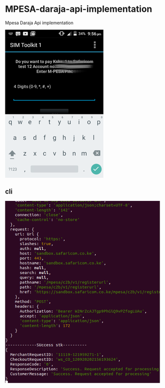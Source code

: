 # MPESA-daraja-api-implementation
Mpesa Daraja Api implementation


![alt text](./Screenshot_2020-09-12-21-56-39.png?raw=true)
## cli
![alt text](./cliPic.png?raw=true)
